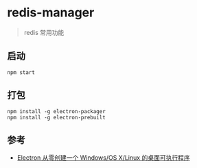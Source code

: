 # redis-manager
> redis 常用功能

## 启动
```
npm start
```

## 打包

```
npm install -g electron-packager
npm install -g electron-prebuilt
```


## 参考
- [Electron 从零创建一个 Windows/OS X/Linux 的桌面可执行程序](https://my.oschina.net/yzChen/blog/751504)